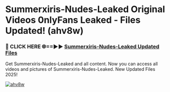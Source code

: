 # Summerxiris-Nudes-Leaked Original Videos 0nlyFans Leaked - Files Updated! (ahv8w)

<h3>🔴 CLICK HERE 🌐==►► <a href="https://tinyurl.com/yc6ubb5a" rel="nofollow">Summerxiris-Nudes-Leaked Updated Files</a></h3>

Get Summerxiris-Nudes-Leaked and all content. Now you can access all videos and pictures of Summerxiris-Nudes-Leaked. New Updated Files 2025!

[![ahv8w](https://i.imgur.com/7eu0CRL.gif)](https://tinyurl.com/yc6ubb5a)
